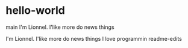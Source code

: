 # hello-world
main
I'm Lionnel. I'like more do news things


I'm Lionnel. I'like more do news things
I love programmin
readme-edits
